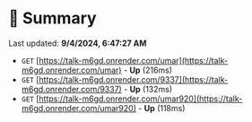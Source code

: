 # 📖 Summary
Last updated: **9/4/2024, 6:47:27 AM**

- `GET` [https://talk-m6gd.onrender.com/umar](https://talk-m6gd.onrender.com/umar) - **Up** (216ms)
- `GET` [https://talk-m6gd.onrender.com/9337](https://talk-m6gd.onrender.com/9337) - **Up** (132ms)
- `GET` [https://talk-m6gd.onrender.com/umar920](https://talk-m6gd.onrender.com/umar920) - **Up** (118ms)
